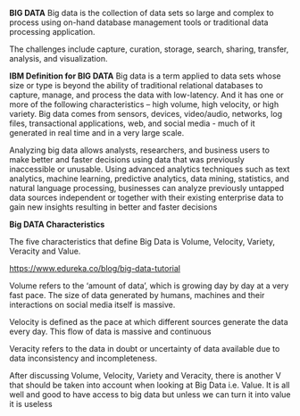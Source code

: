 **BIG DATA**
Big data is the collection of data sets so large and complex to process using on-hand database management tools or traditional data processing application.

The challenges include capture, curation, storage, search, sharing, transfer, analysis, and visualization.

**IBM Definition for BIG DATA**
Big data is a term applied to data sets whose size or type is beyond the ability of traditional relational databases to capture, manage, and process the data with low-latency. And it has one or more of the following characteristics – high volume, high velocity, or high variety. Big data comes from sensors, devices, video/audio, networks, log files, transactional applications, web, and social media - much of it generated in real time and in a very large scale.

Analyzing big data allows analysts, researchers, and business users to make better and faster decisions using data that was previously inaccessible or unusable. Using advanced analytics techniques such as text analytics, machine learning, predictive analytics, data mining, statistics, and natural language processing, businesses can analyze previously untapped data sources independent or together with their existing enterprise data to gain new insights resulting in better and faster decisions

**Big DATA Characteristics**

The five characteristics that define Big Data is Volume, Velocity, Variety, Veracity and Value.

https://www.edureka.co/blog/big-data-tutorial

Volume refers to the ‘amount of data’, which is growing day by day at a very fast pace. The size of data generated by humans, machines and their interactions on social media itself is massive.


Velocity is defined as the pace at which different sources generate the data every day. This flow of data is massive and continuous

Veracity refers to the data in doubt or uncertainty of data available due to data inconsistency and incompleteness.

After discussing Volume, Velocity, Variety and Veracity, there is another V that should be taken into account when looking at Big Data i.e. Value. It is all well and good to have access to big data but unless we can turn it into value it is useless





